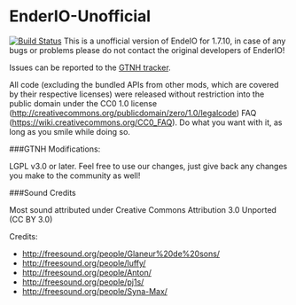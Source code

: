 EnderIO-Unofficial
=======
[![Build Status](http://jenkins.usrv.eu:8080/buildStatus/icon?job=Ender-IO)](http://jenkins.usrv.eu:8080/job/Ender-IO/)
This is a unofficial version of EndeIO for 1.7.10, in case of any bugs or problems please do not contact the original developers of EnderIO!

Issues can be reported to the [GTNH tracker](https://github.com/GTNewHorizons/GT-New-Horizons-Modpack/issues).

All code (excluding the bundled APIs from other mods, which are covered by their respective licenses) were released without restriction into the public domain under the CC0 1.0 license (http://creativecommons.org/publicdomain/zero/1.0/legalcode) FAQ (https://wiki.creativecommons.org/CC0_FAQ).
Do what you want with it, as long as you smile while doing so.

###GTNH Modifications:

LGPL v3.0 or later. Feel free to use our changes, just give back any changes you make to the community as well!

###Sound Credits

Most sound attributed under Creative Commons Attribution 3.0 Unported (CC BY 3.0)

Credits:
- http://freesound.org/people/Glaneur%20de%20sons/
- http://freesound.org/people/luffy/
- http://freesound.org/people/Anton/
- http://freesound.org/people/pj1s/
- http://freesound.org/people/Syna-Max/
